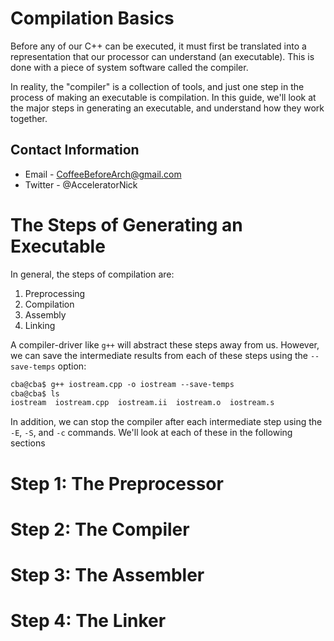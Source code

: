 # Compilation Basics

Before any of our C++ can be executed, it must first be translated into a representation that our processor can understand (an executable). This is done with a piece of system software called the compiler.

In reality, the "compiler" is a collection of tools, and just one step in the process of making an executable is compilation. In this guide, we'll look at the major steps in generating an executable, and understand how they work together.

## Contact Information

- Email - CoffeeBeforeArch@gmail.com
- Twitter - @AcceleratorNick

# The Steps of Generating an Executable

In general, the steps of compilation are:

1. Preprocessing
2. Compilation
3. Assembly
4. Linking

A compiler-driver like `g++` will abstract these steps away from us. However, we can save the intermediate results from each of these steps using the `--save-temps` option:

```txt
cba@cba$ g++ iostream.cpp -o iostream --save-temps
cba@cba$ ls
iostream  iostream.cpp  iostream.ii  iostream.o  iostream.s
```

In addition, we can stop the compiler after each intermediate step using the `-E`, `-S`, and `-c` commands. We'll look at each of these in the following sections

# Step 1: The Preprocessor

# Step 2: The Compiler

# Step 3: The Assembler

# Step 4: The Linker

